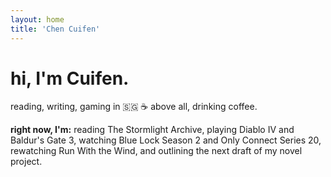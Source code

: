 ```yaml
---
layout: home
title: 'Chen Cuifen'
---
```


# hi, I'm Cuifen.

reading, writing, gaming in 🇸🇬 ☕ above all, drinking coffee.

**right now, I'm:** reading The Stormlight Archive, playing Diablo IV and Baldur's Gate 3, watching Blue Lock Season 2 and Only Connect Series 20, rewatching Run With the Wind, and outlining the next draft of my novel project.